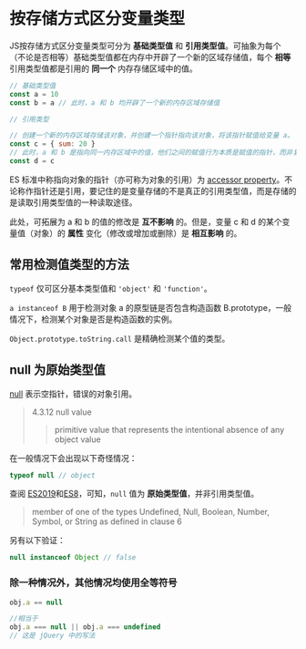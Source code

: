 # 按存储方式区分变量类型

JS按存储方式区分变量类型可分为 **基础类型值** 和 **引用类型值**。可抽象为每个（不论是否相等）基础类型值都在内存中开辟了一个新的区域存储值，每个 **相等** 引用类型值都是引用的 **同一个** 内存存储区域中的值。

```js
// 基础类型值
const a = 10
const b = a // 此时，a 和 b 均开辟了一个新的内存区域存储值

// 引用类型

// 创建一个新的内存区域存储该对象，并创建一个指针指向该对象，将该指针赋值给变量 a。
const c = { sum: 20 }
// 此时，a 和 b 是指向同一内存区域中的值，他们之间的赋值行为本质是赋值的指针，而非复制对象。
const d = c
```

ES 标准中称指向对象的指针（亦可称为对象的引用）为 [accessor property][js-type]。不论称作指针还是引用，要记住的是变量存储的不是真正的引用类型值，而是存储的是读取引用类型值的一种读取途径。

此处，可拓展为 a 和 b 的值的修改是 **互不影响** 的。但是，变量 c 和 d 的某个变量值（对象）的 **属性** 变化（修改或增加或删除）是 **相互影响** 的。

## 常用检测值类型的方法

`typeof` 仅可区分基本类型值和 `'object'` 和 `'function'`。

`a instanceof B` 用于检测对象 a 的原型链是否包含构造函数 B.prototype，一般情况下，检测某个对象是否是构造函数的实例。

`Object.prototype.toString.call` 是精确检测某个值的类型。

[js-type]:https://tc39.github.io/ecma262/#sec-object-type

## null 为原始类型值

[null][null-null] 表示空指针，错误的对象引用。

> 4.3.12 null value
>> primitive value that represents the intentional absence of any object value

在一般情况下会出现以下奇怪情况：

```js
typeof null // object
```

查阅 [ES2019][null-ES2019]和[ES8][null-ES8]，可知，`null` 值为 **原始类型值**，并非引用类型值。

> member of one of the types Undefined, Null, Boolean, Number, Symbol, or String as defined in clause 6

另有以下验证：

```js
null instanceof Object // false
```

[null-null]:https://tc39.github.io/ecma262/#sec-null-value

[null-ES2019]:https://tc39.github.io/ecma262/#sec-primitive-value

[null-ES8]:https://www.ecma-international.org/ecma-262/8.0/#sec-primitive-value

### 除一种情况外，其他情况均使用全等符号

```js
obj.a == null

//相当于
obj.a === null || obj.a === undefined
// 这是 jQuery 中的写法
```
